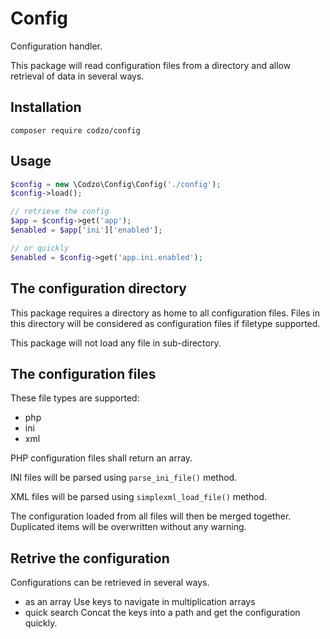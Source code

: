 # Config
Configuration handler.

This package will read configuration files from a directory and allow retrieval of data in several ways.

## Installation
```composer
composer require codzo/config
```

## Usage

```php
$config = new \Codzo\Config\Config('./config');
$config->load();

// retrieve the config
$app = $config->get('app');
$enabled = $app['ini']['enabled'];

// or quickly
$enabled = $config->get('app.ini.enabled');

```

## The configuration directory
This package requires a directory as home to all configuration files. 
Files in this directory will be considered as configuration files if filetype supported.

This package will not load any file in sub-directory.

## The configuration files
These file types are supported:
+ php
+ ini
+ xml

PHP configuration files shall return an array.

INI files will be parsed using `parse_ini_file()` method.

XML files will be parsed using `simplexml_load_file()` method.

The configuration loaded from all files will then be merged together. Duplicated items will be overwritten without any warning.

## Retrive the configuration
Configurations can be retrieved in several ways.
+ as an array
Use keys to navigate in multiplication arrays
+ quick search
Concat the keys into a path and get the configuration quickly.
